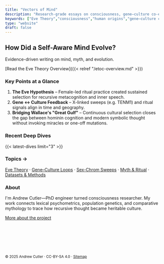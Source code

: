 ```yaml
---
title: "Vectors of Mind"
description: "Research-grade essays on consciousness, gene–culture co-evolution, and the Eve Theory."
keywords: ["Eve Theory","consciousness","human origins","gene–culture co-evolution","psychometrics"]
type: "website"
draft: false
---
```


## How Did a Self-Aware Mind Evolve? 
Evidence-driven writing on mind, myth, and evolution.

[Read the Eve Theory Overview]({{< relref "/etoc-overview.md" >}}) <!-- CTA -->


### Key Points at a Glance 

1. **The Eve Hypothesis** – Female-led ritual practice created sustained selection for recursive metacognition and inner speech. 
2. **Gene ↔ Culture Feedback** – X-linked sweeps (e.g. TENM1) and ritual signals align in time and geography. 
3. **Bridging Wallace's "Great Gulf"** – Continuous cultural selection closes the gap between hominin cognition and modern symbolic thought without invoking miracles or one-off mutations.

<div class="border-t border-retro-accent/50 my-8"></div>

### Recent Deep Dives 
{{< latest-dives limit="3" >}}

<div class="border-t border-retro-accent/50 my-8"></div>

### Topics →
[Eve Theory](/tags/eve-theory-of-consciousness/) · [Gene–Culture Loops](/tags/gene-culture/) · [Sex-Chrom Sweeps](/tags/sex-chrom/) · [Myth & Ritual](/tags/myth/) · [Datasets & Methods](/tags/tools/)

<div class="border-t border-retro-accent/50 my-8"></div>

### About 
I'm Andrew Cutler—PhD engineer turned consciousness researcher. 
My work connects lexical psychometrics, population genetics, and comparative mythology to trace how recursive thought became heritable culture. 

[More about the project](/about/)

<div class="border-t border-retro-accent/50 my-8"></div>

<!-- Inline SVG favicon / brand mark; no raster assets -->
<svg viewBox="0 0 120 100" xmlns="http://www.w3.org/2000/svg"
 stroke="currentColor" fill="none" stroke-width="2" stroke-linejoin="round"
 style="width:4rem;height:4rem;display:block;margin:1.5rem auto;">

 <!-- Equilateral triangle -->
 <path d="M60 10 L110 90 H10 Z" stroke-width="2.2"/>
 
 <!-- Iris + pupil -->
 <ellipse cx="60" cy="60" rx="20" ry="12"/>
 <circle cx="60" cy="60" r="5" fill="currentColor"/>
 <circle cx="57" cy="58" r="1" fill="var(--accent)"/> <!-- Adjusted highlight color -->
 
 <!-- Eye lids -->
 <path d="M40 60 Q60 38 80 60"/>
 <path d="M40 60 Q60 82 80 60"/>
</svg>

<small>© 2025 Andrew Cutler · CC-BY-SA 4.0 · <a href="/sitemap.xml">Sitemap</a></small>